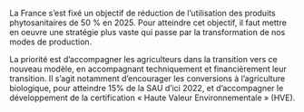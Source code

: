 <p>
  <span id="brief">
La France s’est fixé un objectif de réduction de l’utilisation des produits phytosanitaires  de 50 % en 2025. Pour atteindre cet objectif, il faut mettre en oeuvre une stratégie plus vaste qui passe par la transformation de nos modes de production. </span>
</p>
</p>
La priorité est d’accompagner les agriculteurs dans la transition vers ce nouveau modèle, en  accompagnant techniquement et financièrement leur transition. Il s’agit notamment d’encourager les conversions à l’agriculture biologique, pour atteindre 15% de la SAU d’ici 2022, et d’accompagner le développement de la certification « Haute Valeur Environnementale » (HVE).  </p>
